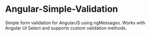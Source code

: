 # Angular-Simple-Validation
Simple form validation for AngularJS using ngMessages. Works with Angular UI Select and supports custom validation methods.

